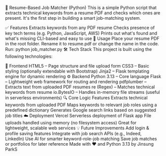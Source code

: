 📄 Resume-Based Job Matcher (Python)
This is a simple Python script that extracts technical keywords from a resume PDF and checks which ones are present. It's the first step in building a smart job-matching system.

✅ Features
Extracts keywords from any PDF resume
Checks presence of key tech terms (e.g. Python, JavaScript, AWS)
Prints out what's found and what's missing
CLI-based and easy to use
📌 Usage
Place your resume PDF in the root folder.
Rename it to resume.pdf or change the name in the code.
Run:
python job_matcher.py
🛠️ Tech Stack
This project is built using the following technologies:

📄 Frontend
HTML5 – Page structure and file upload form
CSS3 – Basic styling (optionally extendable with Bootstrap)
Jinja2 – Flask templating engine for dynamic rendering
⚙️ Backend
Python 3.13 – Core language
Flask – Lightweight web framework for routing and rendering
pdfplumber – Extracts text from uploaded PDF resumes
re (Regex) – Matches technical keywords from resume
io.BytesIO – Handles in-memory file streams (useful in serverless environments)
🔍 Core Logic Features
Extracts technical keywords from uploaded PDF
Maps keywords to relevant job roles using a predefined dictionary
Generates Google search links based on suggested job titles
☁️ Deployment
Vercel
Serverless deployment of Flask app
File uploads handled using memory (no filesystem access)
Great for lightweight, scalable web services
💡 Future Improvements
Add login & profile saving features
Integrate with job search APIs (e.g., Indeed, LinkedIn)
Use AI for smarter keyword-role-job matching
Save job matches or portfolios for later reference
Made with ❤️ and Python 3.13 by Jinsung ParkS
